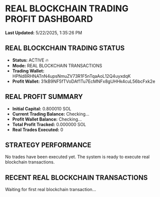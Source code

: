 # REAL BLOCKCHAIN TRADING PROFIT DASHBOARD

**Last Updated:** 5/22/2025, 1:35:26 PM

## REAL BLOCKCHAIN TRADING STATUS

- **Status:** ACTIVE 🔥
- **Mode:** REAL BLOCKCHAIN TRANSACTIONS
- **Trading Wallet:** HPNd8RHNATnN4upsNmuZV73R1F5nTqaAoL12Q4uyxdqK
- **Profit Wallet:** 31kB9NF5fTVoDAf1Tu7EcMNFx8gUHHk4cuL56bcFxk2e

## REAL PROFIT SUMMARY

- **Initial Capital:** 0.800010 SOL
- **Current Trading Balance:** Checking...
- **Profit Wallet Balance:** Checking...
- **Total Profit Tracked:** 0.000000 SOL
- **Real Trades Executed:** 0

## STRATEGY PERFORMANCE

No trades have been executed yet. The system is ready to execute real blockchain transactions.

## RECENT REAL BLOCKCHAIN TRANSACTIONS

Waiting for first real blockchain transaction...